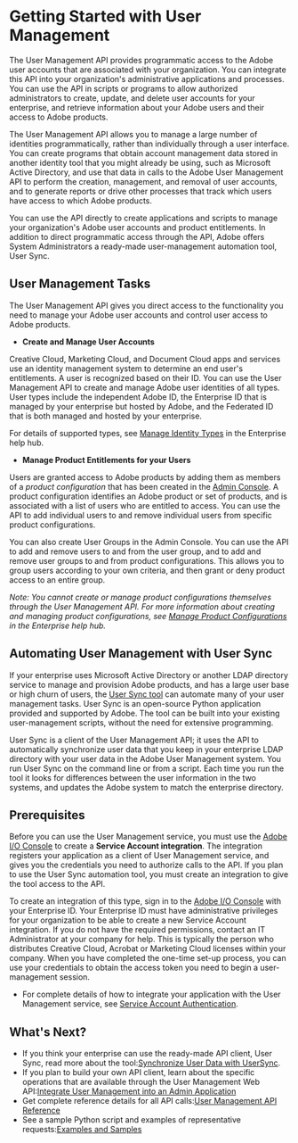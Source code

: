 # Getting Started with User Management

The User Management API provides programmatic access to the Adobe user accounts that are associated with your organization. You can integrate this API into your organization's administrative applications and processes. You can use the API in scripts or programs to allow authorized administrators to create, update, and delete user accounts for your enterprise, and retrieve information about your Adobe users and their access to Adobe products.

The User Management API allows you to manage a large number of identities programmatically, rather than individually through a user interface. You can create programs that obtain account management data stored in another identity tool that you might already be using, such as Microsoft Active Directory, and use that data in calls to the Adobe User Management API to perform the creation, management, and removal of user accounts, and to generate reports or drive other processes that track which users have access to which Adobe products.

You can use the API directly to create applications and scripts to manage your organization's Adobe user accounts and product entitlements. In addition to direct programmatic access through the API, Adobe offers System Administrators a ready-made user-management automation tool, User Sync.

## User Management Tasks

The User Management API gives you direct access to the functionality you need to manage your Adobe user accounts and control user access to Adobe products.

* **Create and Manage User Accounts**

Creative Cloud, Marketing Cloud, and Document Cloud apps and services use an identity management system to determine an end user's entitlements. A user is recognized based on their ID. You can use the User Management API to create and manage Adobe user identities of all types. User types include the independent Adobe ID, the Enterprise ID that is managed by your enterprise but hosted by Adobe, and the Federated ID that is both managed and hosted by your enterprise. 

For details of supported types, see [Manage Identity Types](https://helpx.adobe.com/enterprise/help/identity.html) in the Enterprise help hub.

* **Manage Product Entitlements for your Users**

Users are granted access to Adobe products by adding them as members of a _product configuration_ that has been created in the [Admin Console](https://adminconsole.adobe.com/enterprise/). A product configuration identifies an Adobe product or set of products, and is associated with a list of users who are entitled to access. You can use the API to add individual users to and remove individual users from specific product configurations.

You can also create User Groups in the Admin Console. You can use the API to add and remove users to and from the user group, and to add and remove user groups to and from product configurations. This allows you to group users according to your own criteria, and then grant or deny product access to an entire group.

_Note: You cannot create or manage product configurations themselves through the User Management API. For more information about creating and managing product configurations, see [Manage Product Configurations](https://helpx.adobe.com/enterprise/help/admin-roles.html#Create_product_configurations) in the Enterprise help hub._

## Automating User Management with User Sync

If your enterprise uses Microsoft Active Directory or another LDAP directory service to manage and provision Adobe products, and has a large user base or high churn of users, the [User Sync tool](https://adobe-apiplatform.github.io/user-sync.py/) can automate many of your user management tasks. User Sync is an open-source Python application provided and supported by Adobe. The tool can be built into your existing user-management scripts, without the need for extensive programming.

User Sync is a client of the User Management API; it uses the API to automatically synchronize user data that you keep in your enterprise LDAP directory with your user data in the Adobe User Management system. You run User Sync on the command line or from a script. Each time you run the tool it looks for differences between the user information in the two systems, and updates the Adobe system to match the enterprise directory.

## Prerequisites

Before you can use the User Management service, you must use the [Adobe I/O Console](https://console.adobe.io/) to create a **Service Account integration**. The integration registers your application as a client of User Management service, and gives you the credentials you need to authorize calls to the API. If you plan to use the User Sync automation tool, you must create an integration to give the tool access to the API.

To create an integration of this type, sign in to the <a href=" https://console.adobe.io">Adobe I/O Console</a> with your Enterprise ID. Your Enterprise ID must have  administrative privileges for your organization to be able to create a new Service Account integration. If you do not have the required permissions, contact an IT Administrator at your company for help. This is typically the person who distributes Creative Cloud, Acrobat or Marketing Cloud licenses within your company.  When you have completed the one-time set-up process, you can use your credentials to obtain the access token you need to begin a user-management session.

* For complete details of how to integrate your application with the User Management service, see [Service Account Authentication](https://www.adobe.io/apis/cloudplatform/console/authentication/jwt_workflow.html).

## What's Next?

* If you think your enterprise can use the ready-made API client, User Sync, read more about the tool:[Synchronize User Data with UserSync](https://adobe-apiplatform.github.io/user-sync.py/).
* If you plan to build your own API client, learn about the specific operations that are available through the User Management Web API:[Integrate User Management into an Admin Application](createapps.md)
* Get complete reference details for all API calls:[User Management API Reference](api/Overview.md)
* See a sample Python script and examples of representative requests:[Examples and Samples](samples/index.md)
